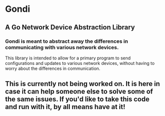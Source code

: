 # Gondi
## A Go Network Device Abstraction Library

### Gondi is meant to abstract away the differences in communicating with various network devices.
This library is intended to allow for a primary program to send configurations and updates to various network devices,
without having to worry about the differences in communication.


## This is currently not being worked on. It is here in case it can help someone else to solve some of the same issues. If you'd like to take this code and run with it, by all means have at it! 
